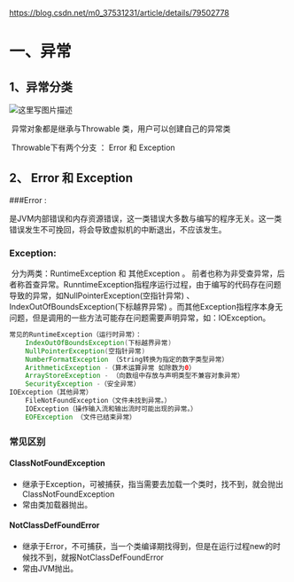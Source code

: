  https://blog.csdn.net/m0_37531231/article/details/79502778

# 一、异常

## 1、异常分类

![这里写图片描述](https://img-blog.csdn.net/20180309211054853?watermark/2/text/aHR0cDovL2Jsb2cuY3Nkbi5uZXQvbTBfMzc1MzEyMzE=/font/5a6L5L2T/fontsize/400/fill/I0JBQkFCMA==/dissolve/70)

​	异常对象都是继承与Throwable 类，用户可以创建自己的异常类

​	Throwable下有两个分支 ： Error 和 Exception

## 2、 Error 和 Exception

###Error :

​	是JVM内部错误和内存资源错误，这一类错误大多数与编写的程序无关。这一类错误发生不可挽回，将会导致虚拟机的中断退出，不应该发生。

### Exception:

​	分为两类：RuntimeException 和 其他Exception 。 前者也称为非受查异常，后者称首查异常。RunntimeException指程序运行过程，由于编写的代码存在问题导致的异常，如NullPointerException(空指针异常) 、IndexOutOfBoundsException(下标越界异常) 。而其他Exception指程序本身无问题，但是调用的一些方法可能存在问题需要声明异常，如：IOException。

```java
常见的RuntimeException（运行时异常）： 
    IndexOutOfBoundsException(下标越界异常) 
    NullPointerException(空指针异常) 
    NumberFormatException （String转换为指定的数字类型异常） 
    ArithmeticException -（算术运算异常 如除数为0） 
    ArrayStoreException - （向数组中存放与声明类型不兼容对象异常） 
    SecurityException -（安全异常） 
IOException（其他异常） 
    FileNotFoundException（文件未找到异常。） 
    IOException（操作输入流和输出流时可能出现的异常。） 
    EOFException （文件已结束异常）

```



### 常见区别

#### ClassNotFoundException

- 继承于Exception，可被捕获，指当需要去加载一个类时，找不到，就会抛出ClassNotFoundException
- 常由类加载器抛出。

#### NotClassDefFoundError

- 继承于Error，不可捕获，当一个类编译期找得到，但是在运行过程new的时候找不到，就报NotClassDefFoundError
- 常由JVM抛出。
